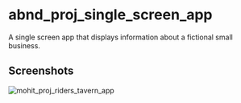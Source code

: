 # abnd_proj_single_screen_app
A single screen app that displays information about a fictional small business.

## Screenshots
![mohit_proj_riders_tavern_app](https://user-images.githubusercontent.com/13984005/40886120-54b60896-6750-11e8-9e2a-b2c7667e2d7a.png)
